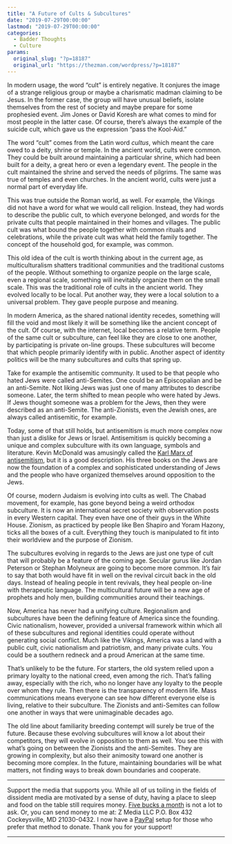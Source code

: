 ```yaml
---
title: "A Future of Cults & Subcultures"
date: "2019-07-29T00:00:00"
lastmod: "2019-07-29T00:00:00"
categories:
  - Badder Thoughts
  - Culture
params:
  original_slug: "?p=18187"
  original_url: "https://thezman.com/wordpress/?p=18187"
---
```


In modern usage, the word “cult” is entirely negative. It conjures the
image of a strange religious group or maybe a charismatic madman
claiming to be Jesus. In the former case, the group will have unusual
beliefs, isolate themselves from the rest of society and maybe prepare
for some prophesied event. Jim Jones or David Koresh are what comes to
mind for most people in the latter case. Of course, there’s always the
example of the suicide cult, which gave us the expression “pass the
Kool-Aid.”

The word “cult” comes from the Latin word *cultus*, which meant the care
owed to a deity, shrine or temple. In the ancient world, cults were
common. They could be built around maintaining a particular shrine,
which had been built for a deity, a great hero or even a legendary
event. The people in the cult maintained the shrine and served the needs
of pilgrims. The same was true of temples and even churches. In the
ancient world, cults were just a normal part of everyday life.

This was true outside the Roman world, as well. For example, the Vikings
did not have a word for what we would call religion. Instead, they had
words to describe the public cult, to which everyone belonged, and words
for the private cults that people maintained in their homes and
villages. The public cult was what bound the people together with common
rituals and celebrations, while the private cult was what held the
family together. The concept of the household god, for example, was
common.

This old idea of the cult is worth thinking about in the current age, as
multiculturalism shatters traditional communities and the traditional
customs of the people. Without something to organize people on the large
scale, even a regional scale, something will inevitably organize them on
the small scale. This was the traditional role of cults in the ancient
world. They evolved locally to be local. Put another way, they were a
local solution to a universal problem. They gave people purpose and
meaning.

In modern America, as the shared national identity recedes, something
will fill the void and most likely it will be something like the ancient
concept of the cult. Of course, with the internet, local becomes a
relative term. People of the same cult or subculture, can feel like they
are close to one another, by participating is private on-line groups.
These subcultures will become that which people primarily identify with
in public. Another aspect of identity politics will be the many
subcultures and cults that spring up.

Take for example the antisemitic community. It used to be that people
who hated Jews were called anti-Semites. One could be an Episcopalian
and be an anti-Semite. Not liking Jews was just one of many attributes
to describe someone. Later, the term shifted to mean people who were
hated by Jews. If Jews thought someone was a problem for the Jews, then
they were described as an anti-Semite. The anti-Zionists, even the
Jewish ones, are always called antisemitic, for example.

Today, some of that still holds, but antisemitism is much more complex
now than just a dislike for Jews or Israel. Antisemitism is quickly
becoming a unique and complex subculture with its own language, symbols
and literature. Kevin McDonald was amusingly called the [Karl Marx of
antisemitism](http://www.unz.com/jderbyshire/the-marx-of-the-anti-semites/),
but it is a good description. His three books on the Jews are now the
foundation of a complex and sophisticated understanding of Jews and the
people who have organized themselves around opposition to the Jews.

Of course, modern Judaism is evolving into cults as well. The Chabad
movement, for example, has gone beyond being a weird orthodox
subculture. It is now an international secret society with observation
posts in every Western capital. They even have one of their guys in the
White House. Zionism, as practiced by people like Ben Shapiro and Yoram
Hazony, ticks all the boxes of a cult. Everything they touch is
manipulated to fit into their worldview and the purpose of Zionism.

The subcultures evolving in regards to the Jews are just one type of
cult that will probably be a feature of the coming age. Secular gurus
like Jordan Peterson or Stephan Molyneux are going to become more
common. It’s fair to say that both would have fit in well on the revival
circuit back in the old days. Instead of healing people in tent
revivals, they heal people on-line with therapeutic language. The
multicultural future will be a new age of prophets and holy men,
building communities around their teachings.

Now, America has never had a unifying culture. Regionalism and
subcultures have been the defining feature of America since the
founding. Civic nationalism, however, provided a universal framework
within which all of these subcultures and regional identities could
operate without generating social conflict. Much like the Vikings,
America was a land with a public cult, civic nationalism and patriotism,
and many private cults. You could be a southern redneck and a proud
American at the same time.

That’s unlikely to be the future. For starters, the old system relied
upon a primary loyalty to the national creed, even among the rich.
That’s falling away, especially with the rich, who no longer have any
loyalty to the people over whom they rule. Then there is the
transparency of modern life. Mass communications means everyone can see
how different everyone else is living, relative to their subculture. The
Zionists and anti-Semites can follow one another in ways that were
unimaginable decades ago.

The old line about familiarity breeding contempt will surely be true of
the future. Because these evolving subcultures will know a lot about
their competitors, they will evolve in opposition to them as well. You
see this with what’s going on between the Zionists and the anti-Semites.
They are growing in complexity, but also their animosity toward one
another is becoming more complex. In the future, maintaining boundaries
will be what matters, not finding ways to break down boundaries and
cooperate.

------------------------------------------------------------------------

Support the media that supports you. While all of us toiling in the
fields of dissident media are motivated by a sense of duty, having a
place to sleep and food on the table still requires money.
<a href="https://www.subscribestar.com/the-z-blog"
rel="noopener noreferrer" target="_blank">Five bucks a month</a> is not
a lot to ask. Or, you can send money to me at: Z Media LLC P.O. Box 432
Cockeysville, MD 21030-0432. I now have a <a
href="https://www.paypal.com/cgi-bin/webscr?cmd=_s-xclick&amp;hosted_button_id=UDAS2Q8JYA6CN&amp;source=url"
rel="noopener noreferrer" target="_blank">PayPal</a> setup for those who
prefer that method to donate. Thank you for your support!

------------------------------------------------------------------------
